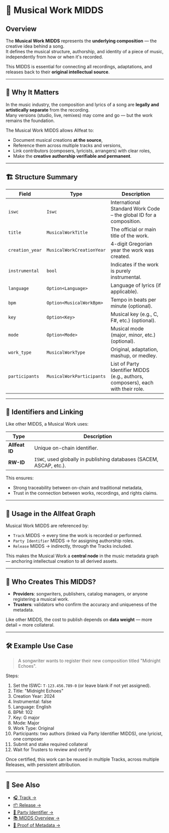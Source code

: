 # 🧾 Musical Work MIDDS

## Overview

The **Musical Work MIDDS** represents the **underlying composition** — the creative idea behind a song.  
It defines the musical structure, authorship, and identity of a piece of music, independently from how or when it's recorded.

This MIDDS is essential for connecting all recordings, adaptations, and releases back to their **original intellectual source**.

---

## 🧠 Why It Matters

In the music industry, the composition and lyrics of a song are **legally and artistically separate** from the recording.  
Many versions (studio, live, remixes) may come and go — but the work remains the foundation.

The Musical Work MIDDS allows Allfeat to:

- Document musical creations **at the source**,
- Reference them across multiple tracks and versions,
- Link contributors (composers, lyricists, arrangers) with clear roles,
- Make the **creative authorship verifiable and permanent**.

---

## 🏗️ Structure Summary

| Field           | Type                      | Description                                                                      |
| --------------- | ------------------------- | -------------------------------------------------------------------------------- |
| `iswc`          | `Iswc`                    | International Standard Work Code – the global ID for a composition.              |
| `title`         | `MusicalWorkTitle`        | The official or main title of the work.                                          |
| `creation_year` | `MusicalWorkCreationYear` | 4-digit Gregorian year the work was created.                                     |
| `instrumental`  | `bool`                    | Indicates if the work is purely instrumental.                                    |
| `language`      | `Option<Language>`        | Language of lyrics (if applicable).                                              |
| `bpm`           | `Option<MusicalWorkBpm>`  | Tempo in beats per minute (optional).                                            |
| `key`           | `Option<Key>`             | Musical key (e.g., C, F#, etc.) (optional).                                      |
| `mode`          | `Option<Mode>`            | Musical mode (major, minor, etc.) (optional).                                    |
| `work_type`     | `MusicalWorkType`         | Original, adaptation, mashup, or medley.                                         |
| `participants`  | `MusicalWorkParticipants` | List of Party Identifier MIDDS (e.g., authors, composers), each with their role. |

---

## 🧬 Identifiers and Linking

Like other MIDDS, a Musical Work uses:

| Type           | Description                                                         |
| -------------- | ------------------------------------------------------------------- |
| **Allfeat ID** | Unique on-chain identifier.                                         |
| **RW-ID**      | `ISWC`, used globally in publishing databases (SACEM, ASCAP, etc.). |

This ensures:

- Strong traceability between on-chain and traditional metadata,
- Trust in the connection between works, recordings, and rights claims.

---

## 🔗 Usage in the Allfeat Graph

Musical Work MIDDS are referenced by:

- `Track` MIDDS → every time the work is recorded or performed.
- `Party Identifier` MIDDS → for assigning authorship roles.
- `Release` MIDDS → indirectly, through the Tracks included.

This makes the Musical Work a **central node** in the music metadata graph — anchoring intellectual creation to all derived assets.

---

## 🚀 Who Creates This MIDDS?

- **Providers**: songwriters, publishers, catalog managers, or anyone registering a musical work.
- **Trusters**: validators who confirm the accuracy and uniqueness of the metadata.

Like other MIDDS, the cost to publish depends on **data weight** — more detail = more collateral.

---

## 🛠️ Example Use Case

> A songwriter wants to register their new composition titled "Midnight Echoes".

Steps:

1. Set the ISWC: `T-123.456.789-0` (or leave blank if not yet assigned).
2. Title: "Midnight Echoes"
3. Creation Year: 2024
4. Instrumental: false
5. Language: English
6. BPM: 102
7. Key: G major
8. Mode: Major
9. Work Type: Original
10. Participants: two authors (linked via Party Identifier MIDDS), one lyricist, one composer
11. Submit and stake required collateral
12. Wait for Trusters to review and certify

Once certified, this work can be reused in multiple Tracks, across multiple Releases, with persistent attribution.

---

## 📘 See Also

- [🎧 Track →](./track.md)
- [📦 Release →](./release.md)
- [🏢 Party Identifier →](./party-identifier.md)
- [📚 MIDDS Overview →](./overview.md)
- [🧩 Proof of Metadata →](../consensus/pom.md)
